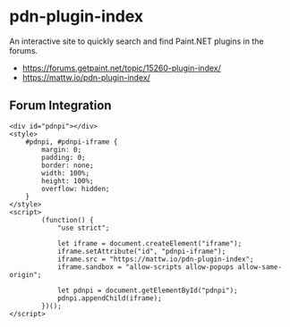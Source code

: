 # pdn-plugin-index
An interactive site to quickly search and find Paint.NET plugins in the forums.
* https://forums.getpaint.net/topic/15260-plugin-index/
* https://mattw.io/pdn-plugin-index/


## Forum Integration

    <div id="pdnpi"></div>
    <style>
        #pdnpi, #pdnpi-iframe {
            margin: 0;
            padding: 0;
            border: none;
            width: 100%;
            height: 100%;
            overflow: hidden;
        }
    </style>
    <script>
            (function() {
                "use strict";
                
                let iframe = document.createElement("iframe");
                iframe.setAttribute("id", "pdnpi-iframe");
                iframe.src = "https://mattw.io/pdn-plugin-index";
                iframe.sandbox = "allow-scripts allow-popups allow-same-origin";
                
                let pdnpi = document.getElementById("pdnpi");
                pdnpi.appendChild(iframe);
            })();
    </script>
